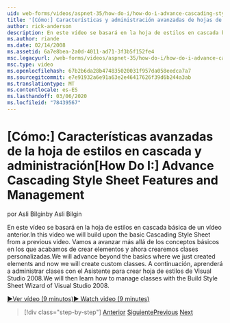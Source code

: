 ```yaml
---
uid: web-forms/videos/aspnet-35/how-do-i/how-do-i-advance-cascading-style-sheet-features-and-management
title: '[Cómo:] Características y administración avanzadas de hojas de estilos en cascada | Microsoft Docs'
author: rick-anderson
description: En este vídeo se basará en la hoja de estilos en cascada básica de un vídeo anterior. Vamos a avanzar más allá de los conceptos básicos en los que acabamos de crear elementos...
ms.author: riande
ms.date: 02/14/2008
ms.assetid: 6a7e8bea-2a0d-4011-ad71-3f3b5f152fe4
msc.legacyurl: /web-forms/videos/aspnet-35/how-do-i/how-do-i-advance-cascading-style-sheet-features-and-management
msc.type: video
ms.openlocfilehash: 67b2b6da28b474835020031f957da058eedca7a7
ms.sourcegitcommit: e7e91932a6e91a63e2e46417626f39d6b244a3ab
ms.translationtype: MT
ms.contentlocale: es-ES
ms.lasthandoff: 03/06/2020
ms.locfileid: "78439567"
---
```

# <a name="how-do-i-advance-cascading-style-sheet-features-and-management"></a><span data-ttu-id="3ac1c-104">[Cómo:] Características avanzadas de la hoja de estilos en cascada y administración</span><span class="sxs-lookup"><span data-stu-id="3ac1c-104">[How Do I:] Advance Cascading Style Sheet Features and Management</span></span>

<span data-ttu-id="3ac1c-105">por Asli Bilgin</span><span class="sxs-lookup"><span data-stu-id="3ac1c-105">by Asli Bilgin</span></span>

<span data-ttu-id="3ac1c-106">En este vídeo se basará en la hoja de estilos en cascada básica de un vídeo anterior.</span><span class="sxs-lookup"><span data-stu-id="3ac1c-106">In this video we will build upon the basic Cascading Style Sheet from a previous video.</span></span> <span data-ttu-id="3ac1c-107">Vamos a avanzar más allá de los conceptos básicos en los que acabamos de crear elementos y ahora crearemos clases personalizadas.</span><span class="sxs-lookup"><span data-stu-id="3ac1c-107">We will advance beyond the basics where we just created elements and now we will create custom classes.</span></span> <span data-ttu-id="3ac1c-108">A continuación, aprenderá a administrar clases con el Asistente para crear hoja de estilos de Visual Studio 2008.</span><span class="sxs-lookup"><span data-stu-id="3ac1c-108">We will then learn how to manage classes with the Build Style Sheet Wizard of Visual Studio 2008.</span></span>

[<span data-ttu-id="3ac1c-109">&#9654;Ver vídeo (9 minutos)</span><span class="sxs-lookup"><span data-stu-id="3ac1c-109">&#9654; Watch video (9 minutes)</span></span>](https://channel9.msdn.com/Blogs/ASP-NET-Site-Videos/how-do-i-advance-cascading-style-sheet-features-and-management)

> [!div class="step-by-step"]
> <span data-ttu-id="3ac1c-110">[Anterior](how-do-i-adding-elements-to-a-css-file-and-create-new-css-on-the-fly.md)
> [Siguiente](how-do-i-converting-a-net-20-windows-forms-application-to-net-35.md)</span><span class="sxs-lookup"><span data-stu-id="3ac1c-110">[Previous](how-do-i-adding-elements-to-a-css-file-and-create-new-css-on-the-fly.md)
[Next](how-do-i-converting-a-net-20-windows-forms-application-to-net-35.md)</span></span>
